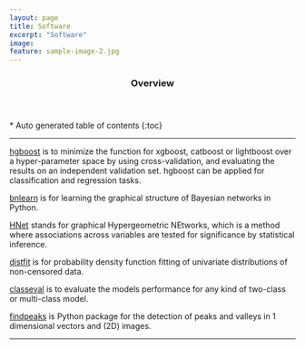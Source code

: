 ```yaml
---
layout: page
title: Software
excerpt: "Software"
image:
feature: sample-image-2.jpg
---
```




<section id="table-of-contents" class="toc">
  <header>
    <h3>Overview</h3>
  </header>
<div id="drawer" markdown="1">
*  Auto generated table of contents
{:toc}
</div>
</section><!-- /#table-of-contents -->


---

<div class="github-card" data-github="erdogant/bnlearn" data-width="400" data-height="150" data-theme="default"></div>
<script src="//cdn.jsdelivr.net/github-cards/latest/widget.js"></script>


[hgboost](https://erdogant.github.io/hgboost/) is to minimize the function for xgboost, catboost or lightboost over a hyper-parameter space by using cross-validation, and evaluating the results on an independent validation set. hgboost can be applied for classification and regression tasks.

[bnlearn](https://erdogant.github.io/bnlearn/) is for learning the graphical structure of Bayesian networks in Python.

[HNet](https://erdogant.github.io/hnet/) stands for graphical Hypergeometric NEtworks, which is a method where associations across variables are tested for significance by statistical inference.

[distfit](https://erdogant.github.io/distfit/) is for probability density function fitting of univariate distributions of non-censored data.

[classeval](https://erdogant.github.io/classeval/) is to evaluate the models performance for any kind of two-class or multi-class model.

[findpeaks](https://erdogant.github.io/findpeaks/)  is Python package for the detection of peaks and valleys in 1 dimensional vectors and (2D) images.

---
